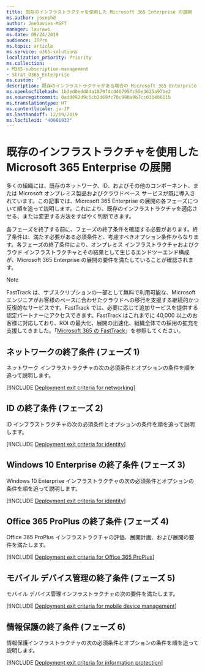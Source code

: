 ```yaml
---
title: 既存のインフラストラクチャを使用した Microsoft 365 Enterprise の展開
ms.author: josephd
author: JoeDavies-MSFT
manager: laurawi
ms.date: 09/24/2019
audience: ITPro
ms.topic: article
ms.service: o365-solutions
localization_priority: Priority
ms.collection:
- M365-subscription-management
- Strat_O365_Enterprise
ms.custom: ''
description: 既存のインフラストラクチャがある場合の Microsoft 365 Enterprise の展開の終了条件について、順を追って説明します。
ms.openlocfilehash: 1b3ed8edd84a1879f4cd46795fc55e3625a97be2
ms.sourcegitcommit: 0ad0092d9c5cb2d69fc70c990a9b7cc03140611b
ms.translationtype: HT
ms.contentlocale: ja-JP
ms.lasthandoff: 12/19/2019
ms.locfileid: "40801932"
---
```

# <a name="deployment-of-microsoft-365-for-enterprise-with-existing-infrastructure"></a>既存のインフラストラクチャを使用した Microsoft 365 Enterprise の展開

多くの組織には、既存のネットワーク、ID、およびその他のコンポーネント、または Microsoft オンプレミス製品およびクラウドベース サービスが既に導入されています。この記事では、Microsoft 365 Enterprise の展開の各フェーズについて順を追って説明します。これにより、既存のインフラストラクチャを適応させる、または変更する方法をすばやく判断できます。

各フェーズを終了する前に、フェーズの終了条件を確認する必要があります。終了条件は、満たす必要がある必須条件と、考慮すべきオプション条件からなります。各フェーズの終了条件により、オンプレミス インフラストラクチャおよびクラウド インフラストラクチャとその結果として生じるエンドツーエンド構成が、Microsoft 365 Enterprise の展開の要件を満たしていることが確認されます。

> [!Note] 
> FastTrack は、サブスクリプションの一部として無料で利用可能な、Microsoft エンジニアがお客様のペースに合わせたクラウドへの移行を支援する継続的かつ反復的なサービスです。FastTrack では、必要に応じて追加サービスを提供する認定パートナーにアクセスできます。FastTrack はこれまでに 40,000 以上のお客様に対応しており、ROI の最大化、展開の迅速化、組織全体での採用の拡充を支援してきました。「[Microsoft 365 の FastTrack](https://fasttrack.microsoft.com/microsoft365)」を参照してください。

## <a name="exit-criteria-for-networking-phase-1"></a>ネットワークの終了条件 (フェーズ 1)

ネットワーク インフラストラクチャの次の必須条件とオプションの条件を順を追って説明します。

[!INCLUDE [Deployment exit criteria for networking](./includes/deployment-exit-criteria-networking.md)]

## <a name="exit-criteria-for-identity-phase-2"></a>ID の終了条件 (フェーズ 2)

ID インフラストラクチャの次の必須条件とオプションの条件を順を追って説明します。

[!INCLUDE [Deployment exit criteria for identity](./includes/deployment-exit-criteria-identity.md)]

## <a name="exit-criteria-for-windows-10-enterprise-phase-3"></a>Windows 10 Enterprise の終了条件 (フェーズ 3)

Windows 10 Enterprise インフラストラクチャの次の必須条件とオプションの条件を順を追って説明します。

[!INCLUDE [Deployment exit criteria for identity](./includes/deployment-exit-criteria-windows10.md)]

## <a name="exit-criteria-for-office-365-proplus-phase-4"></a>Office 365 ProPlus の終了条件 (フェーズ 4)

Office 365 ProPlus インフラストラクチャの評価、展開計画、および展開の要件を満たします。

[!INCLUDE [Deployment exit criteria for Office 365 ProPlus](./includes/deployment-exit-criteria-office365proplus.md)]

## <a name="exit-criteria-for-mobile-device-management-phase-5"></a>モバイル デバイス管理の終了条件 (フェーズ 5)

モバイル デバイス管理インフラストラクチャの次の要件を満たします。

[!INCLUDE [Deployment exit criteria for mobile device management](./includes/deployment-exit-criteria-mobility.md)]

## <a name="exit-criteria-for-information-protection-phase-6"></a>情報保護の終了条件 (フェーズ 6)

情報保護インフラストラクチャの次の必須条件とオプションの条件を順を追って説明します。

[!INCLUDE [Deployment exit criteria for information protection](./includes/deployment-exit-criteria-infoprotect.md)]

